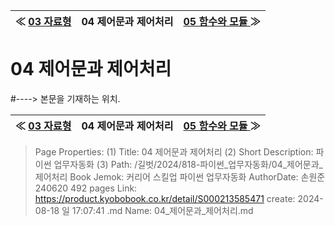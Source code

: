 
| ≪ [ 03 자료형 ](/길벗/2024/818-파이썬_업무자동화/03_자료형) | 04 제어문과 제어처리 | [ 05 함수와 모듈 ](/길벗/2024/818-파이썬_업무자동화/05_함수와_모듈) ≫ |
|:----:|:----:|:----:|

# 04 제어문과 제어처리
#----> 본문을 기재하는 위치.



| ≪ [ 03 자료형 ](/길벗/2024/818-파이썬_업무자동화/03_자료형) | 04 제어문과 제어처리 | [ 05 함수와 모듈 ](/길벗/2024/818-파이썬_업무자동화/05_함수와_모듈) ≫ |
|:----:|:----:|:----:|

> Page Properties:
> (1) Title: 04 제어문과 제어처리
> (2) Short Description: 파이썬 업무자동화
> (3) Path: /길벗/2024/818-파이썬_업무자동화/04_제어문과_제어처리
> Book Jemok: 커리어 스킬업 파이썬 업무자동화
> AuthorDate: 손원준 240620 492 pages
> Link: https://product.kyobobook.co.kr/detail/S000213585471
> create: 2024-08-18 일 17:07:41
> .md Name: 04_제어문과_제어처리.md

